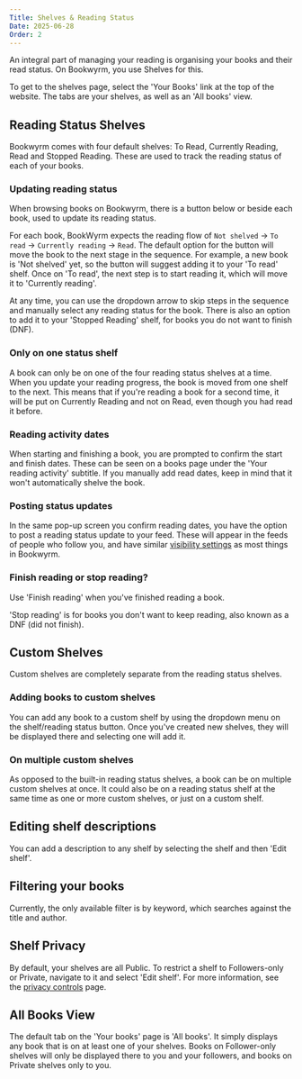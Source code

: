 ```yaml
---
Title: Shelves & Reading Status
Date: 2025-06-28
Order: 2
---
```


An integral part of managing your reading is organising your books and their read status.
On Bookwyrm, you use Shelves for this.

To get to the shelves page, select the 'Your Books' link at the top of the website.
The tabs are your shelves, as well as an 'All books' view.

## Reading Status Shelves

Bookwyrm comes with four default shelves: To Read, Currently Reading, Read and Stopped Reading.
These are used to track the reading status of each of your books.

### Updating reading status

When browsing books on Bookwyrm, there is a button below or beside each book, used to update its reading status.

For each book, BookWyrm expects the reading flow of `Not shelved` -> `To read` -> `Currently reading` -> `Read`.
The default option for the button will move the book to the next stage in the sequence.
For example, a new book is 'Not shelved' yet, so the button will suggest adding it to your 'To read' shelf.
Once on 'To read', the next step is to start reading it, which will move it to 'Currently reading'.

At any time, you can use the dropdown arrow to skip steps in the sequence and manually select any reading status for the book.
There is also an option to add it to your 'Stopped Reading' shelf, for books you do not want to finish (DNF).

### Only on one status shelf

A book can only be on one of the four reading status shelves at a time.
When you update your reading progress, the book is moved from one shelf to the next.
This means that if you're reading a book for a second time, it will be put on Currently Reading and not on Read, even though you had read it before.

### Reading activity dates

When starting and finishing a book, you are prompted to confirm the start and finish dates.
These can be seen on a books page under the 'Your reading activity' subtitle.
If you manually add read dates, keep in mind that it won't automatically shelve the book.

### Posting status updates

In the same pop-up screen you confirm reading dates, you have the option to post a reading status update to your feed.
These will appear in the feeds of people who follow you, and have similar [visibility settings](/privacy-controls.html) as most things in Bookwyrm.

### Finish reading or stop reading?

Use 'Finish reading' when you've finished reading a book.

'Stop reading' is for books you don't want to keep reading, also known as a DNF (did not finish).

## Custom Shelves

Custom shelves are completely separate from the reading status shelves.

### Adding books to custom shelves

You can add any book to a custom shelf by using the dropdown menu on the shelf/reading status button.
Once you've created new shelves, they will be displayed there and selecting one will add it. 

### On multiple custom shelves

As opposed to the built-in reading status shelves, a book can be on multiple custom shelves at once.
It could also be on a reading status shelf at the same time as one or more custom shelves, or just on a custom shelf.

## Editing shelf descriptions

You can add a description to any shelf by selecting the shelf and then 'Edit shelf'.

## Filtering your books

Currently, the only available filter is by keyword, which searches against the title and author.

## Shelf Privacy

By default, your shelves are all Public. 
To restrict a shelf to Followers-only or Private, navigate to it and select 'Edit shelf'.
For more information, see the [privacy controls](/privacy-controls.html) page. 

## All Books View

The default tab on the 'Your books' page is 'All books'.
It simply displays any book that is on at least one of your shelves.
Books on Follower-only shelves will only be displayed there to you and your followers, and books on Private shelves only to you.

